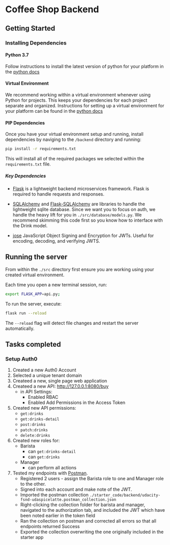 # Coffee Shop Backend

## Getting Started

### Installing Dependencies

#### Python 3.7

Follow instructions to install the latest version of python for your platform in the [python docs](https://docs.python.org/3/using/unix.html#getting-and-installing-the-latest-version-of-python)

#### Virtual Environment

We recommend working within a virtual environment whenever using Python for projects. This keeps your dependencies for each project separate and organized. Instructions for setting up a virtual environment for your platform can be found in the [python docs](https://packaging.python.org/guides/installing-using-pip-and-virtual-environments/)

#### PIP Dependencies

Once you have your virtual environment setup and running, install dependencies by naviging to the `/backend` directory and running:

```bash
pip install -r requirements.txt
```

This will install all of the required packages we selected within the `requirements.txt` file.

##### Key Dependencies

- [Flask](http://flask.pocoo.org/) is a lightweight backend microservices framework. Flask is required to handle requests and responses.

- [SQLAlchemy](https://www.sqlalchemy.org/) and [Flask-SQLAlchemy](https://flask-sqlalchemy.palletsprojects.com/en/2.x/) are libraries to handle the lightweight sqlite database. Since we want you to focus on auth, we handle the heavy lift for you in `./src/database/models.py`. We recommend skimming this code first so you know how to interface with the Drink model.

- [jose](https://python-jose.readthedocs.io/en/latest/) JavaScript Object Signing and Encryption for JWTs. Useful for encoding, decoding, and verifying JWTS.

## Running the server

From within the `./src` directory first ensure you are working using your created virtual environment.

Each time you open a new terminal session, run:

```bash
export FLASK_APP=api.py;
```

To run the server, execute:

```bash
flask run --reload
```

The `--reload` flag will detect file changes and restart the server automatically.

## Tasks completed

### Setup Auth0

1. Created a new Auth0 Account
2. Selected a unique tenant domain
3. Createed a new, single page web application
4. Createed a new API: http://127.0.0.1:8080/buy
   - in API Settings:
     - Enabled RBAC
     - Enabled Add Permissions in the Access Token
5. Created new API permissions:
   - `get:drinks`
   - `get:drinks-detail`
   - `post:drinks`
   - `patch:drinks`
   - `delete:drinks`
6. Created new roles for:
   - Barista
     - can `get:drinks-detail`
     - can `get:drinks`
   - Manager
     - can perform all actions
7. Tested my endpoints with [Postman](https://getpostman.com).
   - Registered 2 users - assign the Barista role to one and Manager role to the other.
   - Signed into each account and make note of the JWT.
   - Imported the postman collection `./starter_code/backend/udacity-fsnd-udaspicelatte.postman_collection.json`
   - Right-clicking the collection folder for barista and manager, navigated to the authorization tab, and included the JWT which have been noted earlier in the token field
   - Ran the collection on postman and corrected all errors so that all endpoints returned Success
   - Exported the collection overwriting the one originally included in the starter app
